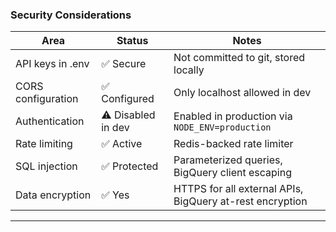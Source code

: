 ### Security Considerations

| Area | Status | Notes |
|------|--------|-------|
| API keys in .env | ✅ Secure | Not committed to git, stored locally |
| CORS configuration | ✅ Configured | Only localhost allowed in dev |
| Authentication | ⚠️ Disabled in dev | Enabled in production via `NODE_ENV=production` |
| Rate limiting | ✅ Active | Redis-backed rate limiter |
| SQL injection | ✅ Protected | Parameterized queries, BigQuery client escaping |
| Data encryption | ✅ Yes | HTTPS for all external APIs, BigQuery at-rest encryption |

---
